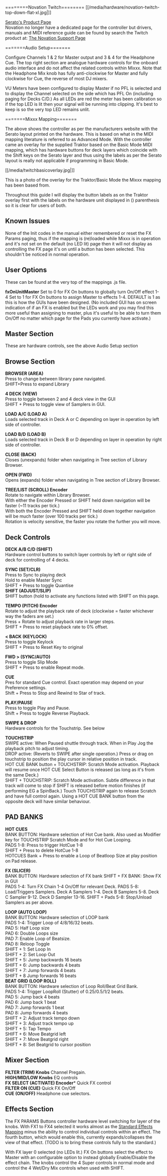 \========Novation Twitch========
[[/media/hardware/novation-twitch-top-down-flat-xl.jpg|]]

[Serato's Product
Page](https://serato.com/dj/hardware/novation-twitch)  
Novation no longer have a dedicated page for the controller but drivers,
manuals and MIDI reference guide can be found by search the Twitch
product at: [The Novation Support
Page](https://customer.novationmusic.com/support/downloads?brand=Novation&product_by_range=485&download_type=all)

\=======Audio Setup=======

Configure Channels 1 & 2 for Master output and 3 & 4 for the Headphone
Cue. The top right section are analogue hardware controls for the
onboard audio interface and do not affect the related controls within
Mixxx. Note that the Headphone Mix knob has fully anti-clockwise for
Master and fully clockwise for Cue, the reverse of most DJ mixers.

VU Meters have been configured to display Master if no PFL is selected
and to display the Channel selected on the side which has PFL On
(including paging for Decks C/D.) As all LEDs are red the meter has been
calibration so if the top LED is lit then your signal will be running
into clipping. It's best to keep is so the very top LED remains unlit.

\=======Mixxx Mapping=======

The above shows the controller as per the manufacturers website with the
Serato layout printed on the hardware. This is based on what in the MIDI
mapping literature is referred to as Advanced Mode. With the controller
came an overlay for the supplied Traktor based on the Basic Mode MIDI
mapping, which has hardware buttons for deck layers which coincide with
the Shift keys on the Serato layer and thus using the labels as per the
Serato layout is really not applicable if programming in Basic Mode.

[[/media/twitchbasicoverlay.jpg|]]

This is a photo of the overlay for the Traktor/Basic Mode the Mixxx
mapping has been based from.

Throughout this guide I will display the button labels as on the Traktor
overlay first with the labels on the hardware unit displayed in ()
parenthesis so it is clear for users of both.

## Known Issues

None of the Init codes in the manual either remembered or reset the FX
Params paging, thus if the mapping is (re)loaded while Mixxx is in
operation and it's not set on the default (no LED lit) page then it will
not display as controlling the FX page it's on until a button has been
selected. This shouldn't be noticed in normal operation.

## User Options

These can be found at the very top of the mappings .js file.

**fxOnUnitMaster** Set to 0 for FX On buttons to globally turn On/Off
effect 1-4 Set to 1 for FX On buttons to assign Master to effects 1-4.
DEFAULT is 1 as this is how the GUIs have been designed. (No included
GUI has on screen indication of if an FX is enabled but the LEDs work
and you may find this more useful than assigning to master, plus it's
useful to be able to turn them On/Off no matter which page for the Pads
you currently have activate.)

## Master Section

These are hardware controls, see the above Audio Setup section

## Browse Section

**BROWSER (AREA)**  
Press to change between library pane navigated.  
SHIFT+Press to expand Library

**4 DECK (VIEW)**  
Press to toggle between 2 and 4 deck view in the GUI  
SHIFT + Press to toggle view of Samplers in GUI.

**LOAD A/C (LOAD A)**  
Loads selected track in Deck A or C depending on layer in operation by
left side of controller.

**LOAD B/D (LOAD B)**  
Loads selected track in Deck B or D depending on layer in operation by
right side of controller.

**CLOSE (BACK)**  
Closes (unexpands) folder when navigating in Tree section of Library
Browser.

**OPEN (FWD)**  
Opens (expands) folder when navigating in Tree section of Library
Browser.

**TREE/LIST (SCROLL) Encoder**  
Rotate to navigate within Library Browser.  
With either the Encoder Pressed or SHIFT held down navigation will be
faster (\~11 tracks per tick.)  
With both the Encoder Pressed and SHIFT held down together navigation
will be much faster (over 100 tracks per tick.)  
Rotation is velocity sensitive, the faster you rotate the further you
will move.

## Deck Controls

**DECK A/B C/D (SHIFT)**  
Hardware control buttons to switch layer controls by left or right side
of deck for controlling of 4 decks.

**SYNC (SET/CLR)**  
Press to Sync to playing deck  
Hold to enable Master Sync  
SHIFT + Press to toggle Quantise  
**SHIFT (ADJUST/SLIP)**  
SHIFT button (hold to activate any functions listed with SHIFT on this
page.

**TEMPO (PITCH) Encoder**  
Rotate to adjust the playback rate of deck (clockwise = faster whichever
way the faders are set.)  
Press + Rotate to adjust playback rate in larger steps.  
SHIFT + Press to reset playback rate to 0% offset.

**\< BACK (KEYLOCK)**  
Press to toggle Keylock  
SHIFT + Press to Reset Key to original

**FWD \> (SYNC/AUTO)**  
Press to toggle Slip Mode  
SHIFT + Press to enable Repeat mode.

**CUE**  
Pres for standard Cue control. Exact operation may depend on your
Preference settings.  
Shift + Press to Stop and Rewind to Star of track.

**PLAY/PAUSE**  
Press to toggle Play and Pause.  
Shift + Press to toggle Reverse Playback.

**SWIPE & DROP**  
Hardware controls for the Touchstrip. See below

**TOUCHSTRIP**  
SWIPE active: When Paused shuttle through track. When in Play Jog the
playback pitch to adjust timing.  
DROP active: (Reverts to SWIPE after single operation.) Press or drag on
touchstrip to position the play cursor in relative position in track.  
HOT CUE BANK button + TOUCHSTRIP: Scratch Mode activation. Playback will
resume once HOT CUE Select Button is released (as long as it's from the
same Deck.)  
SHIFT + TOUCHSTRIP: Scratch Mode activation. Subtle difference in that
track will come to stop if SHIFT is released before motion finishes (if
performing EG a SpinBack.) Touch TOUCHSTRIP again to release Scratch and
have full control again. Using a HOT CUE BANK button from the opposite
deck will have similar behaviour.

## PAD BANKS

**HOT CUES**  
BANK BUTTON: Hardware selection of Hot Cue bank. Also used as Modifier
key for TOUCHSTRIP Scratch Mode and for Hot Cue Looping.  
PADS 1-8: Press to trigger HotCue 1-8  
SHIFT + Press to delete HotCue 1-8  
HOTCUES Bank + Press to enable a Loop of Beatloop Size at play position
on Pad release.

**FX (SLICER)**  
BANK BUTTON: Hardware selection of FX bank SHIFT + FX BANK: Show FX in
GUI  
PADS 1-4: Turn FX Chain 1-4 On/Off for relevant Deck. PADS 5-8:
Load/Triggers Samplers. Deck A Samplers 1-4. Deck B Samplers 5-8. Deck C
Sampler 9-12. Deck D Sampler 13-16. SHIFT + Pads 5-8: Stop/Unload
Samplers as per above.

**LOOP (AUTO LOOP)**  
BANK BUTTON: Hardware selection of LOOP bank  
PADS 1-4: Trigger Loop of 4/8/16/32 beats.  
PAD 5: Half Loop size  
PAD 6: Double Loops size  
PAD 7: Enable Loop of Beatsize.  
PAD 8: Reloop Toggle  
SHIFT + 1: Set Loop In  
SHIFT + 2: Set Loop Out  
SHIFT + 5: Jump backwards 16 beats  
SHIFT + 6: Jump backwards 4 beats  
SHIFT + 7: Jump forwards 4 beats  
SHIFT + 8 Jump forwards 16 beats  
**BEAT GRID (LOOP ROLL)**  
BANK BUTTON: Hardware selection of Loop Roll/Beat Grid Bank.  
PADS 1-4: Trigger LoopRoll (Stutter) of 0.25/0.5/1/2 beats.  
PAD 5: Jump back 4 beats  
PAD 6: Jump back 1 beat  
PAD 7: Jump forwards 1 beat  
PAD 8: Jump forwards 4 beats  
SHIFT + 2: Adjust track tempo down  
SHIFT + 3: Adjust track tempo up  
SHIFT + 5: Tap Tempo  
SHIFT + 6: Move Beatgrid left  
SHIFT + 7: Move Beatgrid right  
SHIFT + 8: Set Beatgrid to cursor position

## Mixer Section

**FILTER (TRIM) Knobs** Channel Pregain.  
**HIGH/MID/LOW Knobs** EQ controls  
**FX SELECT (ACTIVATE) Encoder**\* Quick FX control  
**FILTER ON (CUE)** Quick FX On/Off  
**CUE (ON/OFF)** Headphone cue selectors.  

## Effects Section

The FX PARAMS Buttons controller hardware level switching for layer of
the knobs. With FX1 to FX4 selected it works almost as the [Standard
Effects
Mapping](https://www.mixxx.org/wiki/doku.php/standard_effects_mapping)
minus the ability to control individual controls within an effect. The
fourth button, which would enable this, currently expands/collapses the
view of that effect. (TODO is to bring these controls fully to the
standard.)

With FX layer 0 selected (no LEDs lit.) FX On buttons select the effect
to Master with an configurable option to instead globally Enable/Disable
the effect chain. The knobs control the 4 Super controls in normal mode
and control the 4 Wet/Dry Mix controls when used with SHIFT.
